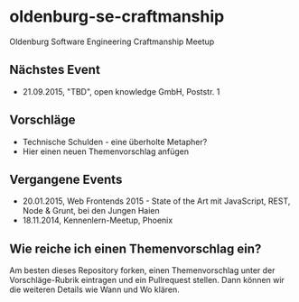 # oldenburg-se-craftmanship
Oldenburg Software Engineering Craftmanship Meetup

## Nächstes Event
* 21.09.2015, "TBD", open knowledge GmbH, Poststr. 1 

## Vorschläge
* Technische Schulden - eine überholte Metapher?
* Hier einen neuen Themenvorschlag anfügen

## Vergangene Events
* 20.01.2015, Web Frontends 2015 - State of the Art mit JavaScript, REST, Node & Grunt, bei den Jungen Haien
* 18.11.2014, Kennenlern-Meetup, Phoenix

## Wie reiche ich einen Themenvorschlag ein?
Am besten dieses Repository forken, einen Themenvorschlag unter der Vorschläge-Rubrik eintragen und ein Pullrequest stellen. Dann können wir die weiteren Details wie Wann und Wo klären. 
